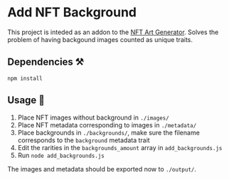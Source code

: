 # Add NFT Background

This project is inteded as an addon to the [NFT Art Generator](https://github.com/FilosofiaCodigo/nft-art-generator). Solves the problem of having backgound images counted as unique traits.

## Dependencies ⚒

```
npm install
```

## Usage 📝

1. Place NFT images without background in `./images/`
2. Place NFT metadata corresponding to images in `./metadata/`
3. Place backgrounds in `./backgrounds/`, make sure the filename corresponds to the `background` metadata trait
4. Edit the rarities in the `backgrounds_amount` array in `add_backgrounds.js`
5. Run `node add_backgrounds.js`

The images and metadata should be exported now to `./output/`.